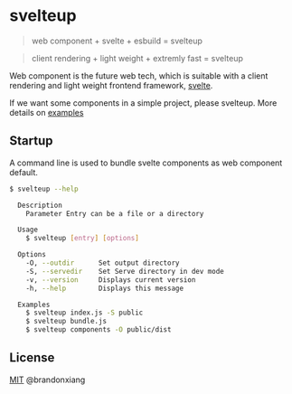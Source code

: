 # svelteup

> web component + svelte + esbuild = svelteup

> client rendering + light weight + extremly fast = svelteup

Web component is the future web tech, which is suitable with a client rendering and light weight frontend framework, [svelte](https://svelte.dev/).

If we want some components in a simple project, please svelteup. More details on [examples](./examples)

## Startup

A command line is used to bundle svelte components as web component default.

```bash
$ svelteup --help

  Description
    Parameter Entry can be a file or a directory

  Usage
    $ svelteup [entry] [options]

  Options
    -O, --outdir      Set output directory
    -S, --servedir    Set Serve directory in dev mode
    -v, --version     Displays current version
    -h, --help        Displays this message

  Examples
    $ svelteup index.js -S public
    $ svelteup bundle.js
    $ svelteup components -O public/dist
```

## License

[MIT](./LICENSE) @brandonxiang
